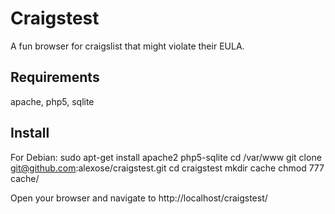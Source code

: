 # Craigstest
A fun browser for craigslist that might violate their EULA.

## Requirements
apache, php5, sqlite

## Install
For Debian:
sudo apt-get install apache2 php5-sqlite 
cd /var/www
git clone git@github.com:alexose/craigstest.git
cd craigstest
mkdir cache
chmod 777 cache/


Open your browser and navigate to http://localhost/craigstest/
